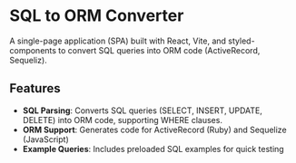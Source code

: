# SQL to ORM Converter

A single-page application (SPA) built with React, Vite, and styled-components to convert SQL queries into ORM code (ActiveRecord, Sequeliz).

## Features

- **SQL Parsing**: Converts SQL queries (SELECT, INSERT, UPDATE, DELETE) into ORM code, supporting WHERE clauses.
- **ORM Support**: Generates code for ActiveRecord (Ruby) and Sequelize (JavaScript)
- **Example Queries**: Includes preloaded SQL examples for quick testing
